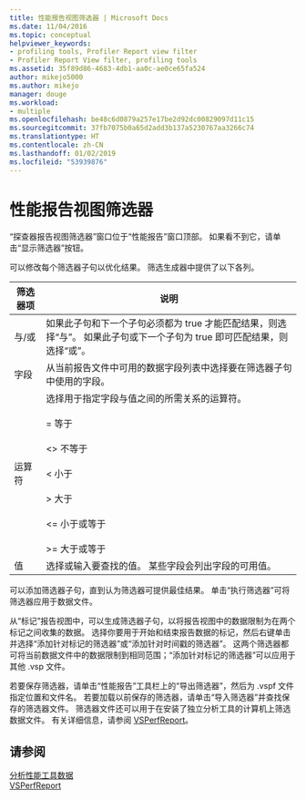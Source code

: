 ```yaml
---
title: 性能报告视图筛选器 | Microsoft Docs
ms.date: 11/04/2016
ms.topic: conceptual
helpviewer_keywords:
- profiling tools, Profiler Report view filter
- Profiler Report View filter, profiling tools
ms.assetid: 35f89d86-4683-4db1-aa0c-ae0ce65fa524
author: mikejo5000
ms.author: mikejo
manager: douge
ms.workload:
- multiple
ms.openlocfilehash: be48c6d0879a257e17be2d92dc00829097d11c15
ms.sourcegitcommit: 37fb7075b0a65d2add3b137a5230767aa3266c74
ms.translationtype: HT
ms.contentlocale: zh-CN
ms.lasthandoff: 01/02/2019
ms.locfileid: "53939876"
---
```

# <a name="performance-report-view-filter"></a>性能报告视图筛选器
“探查器报告视图筛选器”窗口位于“性能报告”窗口顶部。 如果看不到它，请单击“显示筛选器”按钮。  
  
 可以修改每个筛选器子句以优化结果。 筛选生成器中提供了以下各列。  
  
|筛选器项|说明|  
|-----------------|-----------------|  
|与/或|如果此子句和下一个子句必须都为 true 才能匹配结果，则选择“与”。 如果此子句或下一个子句为 true 即可匹配结果，则选择“或”。|  
|字段|从当前报告文件中可用的数据字段列表中选择要在筛选器子句中使用的字段。|  
|运算符|选择用于指定字段与值之间的所需关系的运算符。<br /><br /> =    等于<br /><br /> <>  不等于<br /><br /> <    小于<br /><br /> >    大于<br /><br /> <=  小于或等于<br /><br /> >=  大于或等于|  
|值|选择或输入要查找的值。 某些字段会列出字段的可用值。|  
  
 可以添加筛选器子句，直到认为筛选器可提供最佳结果。 单击“执行筛选器”可将筛选器应用于数据文件。  
  
 从“标记”报告视图中，可以生成筛选器子句，以将报告视图中的数据限制为在两个标记之间收集的数据。 选择你要用于开始和结束报告数据的标记，然后右键单击并选择“添加针对标记的筛选器”或“添加针对时间戳的筛选器”。 这两个筛选器都可将当前数据文件中的数据限制到相同范围；“添加针对标记的筛选器”可以应用于其他 .vsp 文件。  
  
 若要保存筛选器，请单击“性能报告”工具栏上的“导出筛选器”，然后为 .vspf 文件指定位置和文件名。 若要加载以前保存的筛选器，请单击“导入筛选器”并查找保存的筛选器文件。 筛选器文件还可以用于在安装了独立分析工具的计算机上筛选数据文件。 有关详细信息，请参阅 [VSPerfReport](../profiling/vsperfreport.md)。  
  
## <a name="see-also"></a>请参阅  
 [分析性能工具数据](../profiling/analyzing-performance-tools-data.md)   
 [VSPerfReport](../profiling/vsperfreport.md)